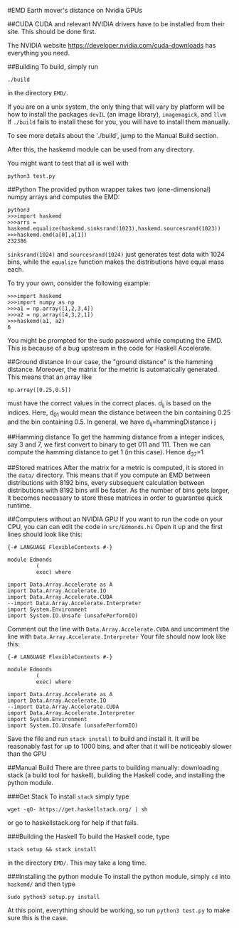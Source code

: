 #EMD
Earth mover's distance on Nvidia GPUs

##CUDA
CUDA and relevant NVIDIA drivers have to be installed from their site. This should be done first.

The NVIDIA website https://developer.nvidia.com/cuda-downloads has everything you need.

##Building
To build, simply run
```
./build
```
in the directory `EMD/`.

If you are on a unix system, the only thing that will vary by platform will be how to install the packages `devIL` (an image library), `imagemagick`, and `llvm` If `./build` fails to install these for you, you will have to install them manually.

To see more details about the './build', jump to the Manual Build section.

After this, the haskemd module can be used from any directory.

You might want to test that all is well with
```
python3 test.py
```

##Python
The provided python wrapper takes two (one-dimensional) numpy arrays and computes the EMD:
```
python3
>>>import haskemd
>>>arrs = haskemd.equalize(haskemd.sinksrand(1023),haskemd.sourcesrand(1023))
>>>haskemd.emd(a[0],a[1])
232386
```
`sinksrand(1024)` and `sourcesrand(1024)` just generates test data with 1024 bins, while the `equalize` function makes the distributions have equal mass each. 

To try your own, consider the following example:
```
>>>import haskemd
>>>import numpy as np
>>>a1 = np.array([1,2,3,4])
>>>a2 = np.array([4,3,2,1])
>>>haskemd(a1, a2)
6
```
You might be prompted for the sudo password while computing the EMD. This is because of a bug upstream in the code for Haskell Accelerate. 

##Ground distance
In our case, the "ground distance" is the hamming distance. Moreover, the matrix for the metric is automatically generated. This means that an array like
```
np.array([0.25,0.5])
```
must have the correct values in the correct places. d<sub>ij</sub> is based on the indices. Here, d<sub>01</sub> would mean the distance between the bin containing 0.25 and the bin containing 0.5. In general, we have d<sub>ij</sub>=hammingDistance i j

##Hamming distance
To get the hamming distance from a integer indices, say 3 and 7, we first convert to binary to get 011 and 111. Then we can compute the hamming distance to get 1 (in this case). Hence d<sub>37</sub>=1

##Stored matrices
After the matrix for a metric is computed, it is stored in the `data/` directory. This means that if you compute an EMD between distributions with 8192 bins, every subsequent calculation between distributions with 8192 bins will be faster. As the number of bins gets larger, it becomes necessary to store these matrices in order to guarantee quick runtime. 

##Computers without an NVIDIA GPU
If you want to run the code on your CPU, you can can edit the code in `src/Edmonds.hs` Open it up and the first lines should look like this:
```
{-# LANGUAGE FlexibleContexts #-}

module Edmonds
         (
         exec) where

import Data.Array.Accelerate as A
import Data.Array.Accelerate.IO
import Data.Array.Accelerate.CUDA
--import Data.Array.Accelerate.Interpreter
import System.Environment
import System.IO.Unsafe (unsafePerformIO)
```
Comment out the line with `Data.Array.Accelerate.CUDA` and uncomment the line with `Data.Array.Accelerate.Interpreter` Your file should now look like this:
```
{-# LANGUAGE FlexibleContexts #-}

module Edmonds
         (
         exec) where

import Data.Array.Accelerate as A
import Data.Array.Accelerate.IO
--import Data.Array.Accelerate.CUDA
import Data.Array.Accelerate.Interpreter
import System.Environment
import System.IO.Unsafe (unsafePerformIO)
```
Save the file and run `stack install` to build and install it. It will be reasonably fast for up to 1000 bins, and after that it will be noticeably slower than the GPU 

##Manual Build
There are three parts to building manually: downloading stack (a build tool for haskell), building the Haskell code, and installing the python module.

###Get Stack
To install `stack` simply type
```
wget -qO- https://get.haskellstack.org/ | sh
```
or go to haskellstack.org for help if that fails.

###Building the Haskell
To build the Haskell code, type
```
stack setup && stack install
```
in the directory `EMD/`. This may take a long time.

###Installing the python module
To install the python module, simply `cd` into `haskemd/` and then type
```
sudo python3 setup.py install
```
At this point, everything should be working, so run `python3 test.py` to make sure this is the case.
